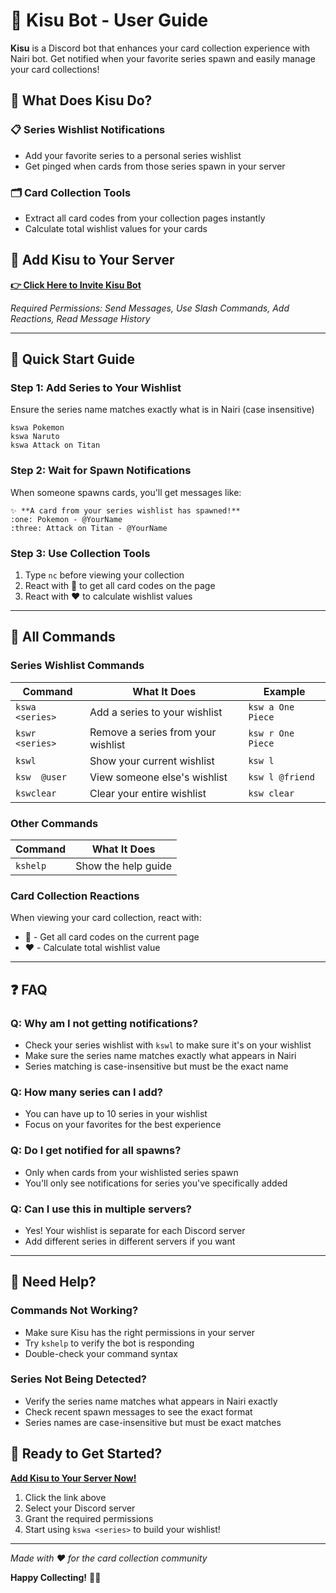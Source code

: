 # 🩶 Kisu Bot - User Guide

**Kisu** is a Discord bot that enhances your card collection experience with Nairi bot. Get notified when your favorite series spawn and easily manage your card collections!

## 🌟 What Does Kisu Do?

### 📋 **Series Wishlist Notifications**

- Add your favorite series to a personal series wishlist
- Get pinged when cards from those series spawn in your server

### 🗂️ **Card Collection Tools**

- Extract all card codes from your collection pages instantly
- Calculate total wishlist values for your cards

## 🤖 Add Kisu to Your Server

**[👉 Click Here to Invite Kisu Bot](https://discord.com/oauth2/authorize?client_id=1410837711656325251)**

_Required Permissions: Send Messages, Use Slash Commands, Add Reactions, Read Message History_

---

## 📖 Quick Start Guide

### Step 1: Add Series to Your Wishlist

Ensure the series name matches exactly what is in Nairi (case insensitive)

```
kswa Pokemon
kswa Naruto
kswa Attack on Titan
```

### Step 2: Wait for Spawn Notifications

When someone spawns cards, you'll get messages like:

```
✨ **A card from your series wishlist has spawned!**
:one: Pokemon - @YourName
:three: Attack on Titan - @YourName
```

### Step 3: Use Collection Tools

1. Type `nc` before viewing your collection
2. React with 📝 to get all card codes on the page
3. React with ❤️ to calculate wishlist values

---

## 🎯 All Commands

### Series Wishlist Commands

| Command         | What It Does                       | Example           |
| --------------- | ---------------------------------- | ----------------- |
| `kswa <series>` | Add a series to your wishlist      | `ksw a One Piece` |
| `kswr <series>` | Remove a series from your wishlist | `ksw r One Piece` |
| `kswl`          | Show your current wishlist         | `ksw l`           |
| `ksw  @user`    | View someone else's wishlist       | `ksw l @friend`   |
| `kswclear`      | Clear your entire wishlist         | `ksw clear`       |

### Other Commands

| Command  | What It Does        |
| -------- | ------------------- |
| `kshelp` | Show the help guide |

### Card Collection Reactions

When viewing your card collection, react with:

- **📝** - Get all card codes on the current page
- **❤️** - Calculate total wishlist value

---

## ❓ FAQ

### **Q: Why am I not getting notifications?**

- Check your series wishlist with `kswl` to make sure it's on your wishlist
- Make sure the series name matches exactly what appears in Nairi
- Series matching is case-insensitive but must be the exact name

### **Q: How many series can I add?**

- You can have up to 10 series in your wishlist
- Focus on your favorites for the best experience

### **Q: Do I get notified for all spawns?**

- Only when cards from your wishlisted series spawn
- You'll only see notifications for series you've specifically added

### **Q: Can I use this in multiple servers?**

- Yes! Your wishlist is separate for each Discord server
- Add different series in different servers if you want

---

## 🔧 Need Help?

### Commands Not Working?

- Make sure Kisu has the right permissions in your server
- Try `kshelp` to verify the bot is responding
- Double-check your command syntax

### Series Not Being Detected?

- Verify the series name matches what appears in Nairi exactly
- Check recent spawn messages to see the exact format
- Series names are case-insensitive but must be exact matches

## 🚀 Ready to Get Started?

**[Add Kisu to Your Server Now!](https://discord.com/oauth2/authorize?client_id=1410837711656325251)**

1. Click the link above
2. Select your Discord server
3. Grant the required permissions
4. Start using `kswa <series>` to build your wishlist!

---

_Made with ❤️ for the card collection community_

**Happy Collecting!** 🎴✨
